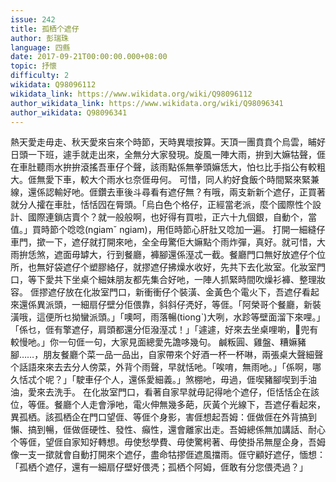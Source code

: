 ```yaml
---
issue: 242
title: 孤栖个遮仔
author: 彭瑞珠
language: 四縣
date: 2017-09-21T00:00:00.000+08:00
topic: 抒懷
difficulty: 2
wikidata: Q98096112
wikidata_link: https://www.wikidata.org/wiki/Q98096112
author_wikidata_link: https://www.wikidata.org/wiki/Q98096341
author_wikidata: Q98096341
---
```

熱天愛走毋走、秋天愛來吂來个時節，天時異壞按算。天頂一團賁賁个烏雲，䀯好日頭一下班，遽手就走出來，全無分大家發現。旋風一陣大雨，拚到大嫲牯聲，𠊎在車肚聽雨水拚拚滾搖吾車仔个聲，該雨點係無拳頭嫲恁大，怕乜比手指公有較粗大。𠊎無愛下車，較大个雨水乜奈𠊎毋何。
可惜，同人約好食飯个時間緊來緊兼線，還係認輸好吔。𠊎鑽去車後斗尋看有遮仔無？有哦，兩支新新个遮仔，正買著就分人攉在車肚，恬恬囥在脣頭。「烏白色个格仔，正經當老派，麼个國際性个設計、國際連鎖店賣个？就一般般啊，也好得有買啦，正六十九個銀，自動个，當值。」買時節个唸唸(ngiamˇ ngiam)，用佢時節心肝肚又唸加一遍。
打開一細縫仔車門，撳一下，遮仔就打開來吔，全全毋驚佢大嫲點个雨炸彈，真好。就可惜，大雨拚恁煞，遮面毋罅大，行到餐廳，褲腳還係溼忒一截。餐廳門口無好放遮仔个位所，也無好袋遮仔个塑膠絡仔，就摎遮仔拂燥水收好，先共下去化妝室。化妝室門口，等下愛共下坐桌个細妹朋友都先集合好吔，一陣人抓緊時間吹燥衫褲、整理妝容。
𠊎摎遮仔放在化妝室門口，新衝衝仔个裝潢、金黃色个電火下，吾遮仔看起來還係異派頭，一細扇仔壁分佢偎靠，斜斜仔凴好，等𠊎。「阿榮哥个餐廳，新裝潢哦，這便所乜拗蠻派頭。」「噢呵，雨落暢(tiongˋ)大咧，水跈等壁面溜下來哩。」「係乜，𠊎有擎遮仔，肩頭都還分佢潑溼忒！」「遽遽，好來去坐桌哩喲，𫣆兜有較慢吔。」你一句𠊎一句，大家見面總愛先譫哆幾句。
鹹粄圓、雞盤、糟嫲豬腳……，朋友餐廳个菜一品一品出，自家帶來个好酒一杯一杯啉，兩張桌大聲細聲个話語來來去去分人傍菜，外背个雨聲，早就恬吔。「唉唷，無雨吔。」「係啊，哪久恬忒个呢？」「駛車仔个人，還係愛細義。」煞棚吔，毋過，𠊎喫豬腳喫到手油油，愛來去洗手。
在化妝室門口，看著自家早就毋記得吔个遮仔，佢恬恬企在該位，等𠊎。餐廳个人走會淨吔，電火伸無幾多葩，灰黃个光線下，吾遮仔看起來，異孤栖。該孤栖企在門口望𠊎、等𠊎个身影，害𠊎想起吾姆：𠊎做𠊎在外背搞到懶、搞到暢，𠊎做𠊎硬性、發性、癲性，還會離家出走。吾姆總係無加講話、耐心个等𠊎，望𠊎自家知好轉想。毋使愁學費、毋使驚枵著、毋使掛吊無屋企身，吾姆像一支一撳就會自動打開來个遮仔，盡命牯摎𠊎遮風擋雨。𠊎守顧好遮仔，愐想：「孤栖个遮仔，還有一細扇仔壁好偎凴；孤栖个阿姆，𠊎敢有分您偎凴過？」